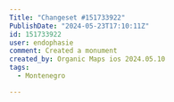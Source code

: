 ```yaml
---
Title: "Changeset #151733922"
PublishDate: "2024-05-23T17:10:11Z"
id: 151733922
user: endophasie
comment: Created a monument
created_by: Organic Maps ios 2024.05.10
tags:
  - Montenegro

---
```

